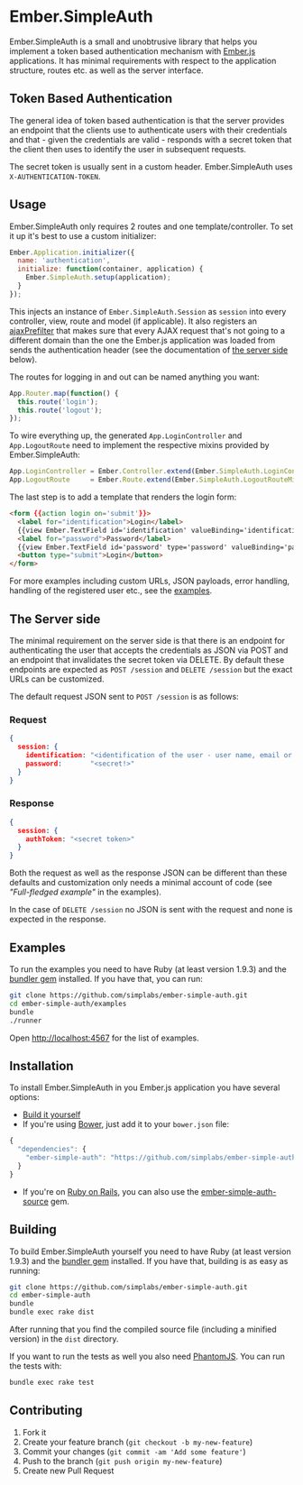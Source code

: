 #  Ember.SimpleAuth

Ember.SimpleAuth is a small and unobtrusive library that helps you implement a
token based authentication mechanism with [Ember.js](http://emberjs.com)
applications. It has minimal requirements with respect to the application
structure, routes etc. as well as the server interface.

## Token Based Authentication

The general idea of token based authentication is that the server provides an
endpoint that the clients use to authenticate users with their credentials and
that - given the credentials are valid - responds with a secret token that the
client then uses to identify the user in subsequent requests.

The secret token is usually sent in a custom header. Ember.SimpleAuth
uses ```X-AUTHENTICATION-TOKEN```.

## Usage

Ember.SimpleAuth only requires 2 routes and one template/controller. To set it
up it's best to use a custom initializer:

```js
Ember.Application.initializer({
  name: 'authentication',
  initialize: function(container, application) {
    Ember.SimpleAuth.setup(application);
  }
});
```

This injects an instance of ```Ember.SimpleAuth.Session``` as ```session```
into every controller, view, route and model (if applicable). It also registers
an [ajaxPrefilter](http://api.jquery.com/jQuery.ajaxPrefilter/) that makes sure
that every AJAX request that's not going to a different domain than the one the
Ember.js application was loaded from sends the authentication header (see the
documentation of [the server side](#the-server-side) below).

The routes for logging in and out can be named anything you want:

```js
App.Router.map(function() {
  this.route('login');
  this.route('logout');
});
```

To wire everything up, the generated ```App.LoginController``` and
```App.LogoutRoute``` need to implement the respective mixins provided by
Ember.SimpleAuth:

```js
App.LoginController = Ember.Controller.extend(Ember.SimpleAuth.LoginControllerMixin);
App.LogoutRoute     = Ember.Route.extend(Ember.SimpleAuth.LogoutRouteMixin);
```

The last step is to add a template that renders the login form:

```html
<form {{action login on='submit'}}>
  <label for="identification">Login</label>
  {{view Ember.TextField id='identification' valueBinding='identification' placeholder='Enter Login'}}
  <label for="password">Password</label>
  {{view Ember.TextField id='password' type='password' valueBinding='password' placeholder='Enter Password'}}
  <button type="submit">Login</button>
</form>
```

For more examples including custom URLs, JSON payloads, error handling,
handling of the registered user etc., see the [examples](#examples).

## The Server side

The minimal requirement on the server side is that there is an endpoint for
authenticating the user that accepts the credentials as JSON via POST and an
endpoint that invalidates the secret token via DELETE. By default these
endpoints are expected as ```POST /session``` and ```DELETE /session``` but the
exact URLs can be customized.

The default request JSON sent to ```POST /session``` is as follows:

### Request

```json
{
  session: {
    identification: "<identification of the user - user name, email or whatever your server expects>",
    password:       "<secret!>"
  }
}
```

### Response

```json
{
  session: {
    authToken: "<secret token>"
  }
}
```

Both the request as well as the response JSON can be different than these
defaults and customization only needs a minimal account of code (see
_"Full-fledged example"_ in the examples).

In the case of ```DELETE /session``` no JSON is sent with the request and none
is expected in the response.

## Examples

To run the examples you need to have Ruby (at least version 1.9.3) and the
[bundler gem](http://bundler.io) installed. If you have that, you can run:

```bash
git clone https://github.com/simplabs/ember-simple-auth.git
cd ember-simple-auth/examples
bundle
./runner
```

Open [http://localhost:4567](http://localhost:4567) for the list of examples.

## Installation

To install Ember.SimpleAuth in you Ember.js application you have several
options:

* [Build it yourself](#building)
* If you're using [Bower](http://bower.io), just add it to your
  ```bower.json``` file:

```js
{
  "dependencies": {
    "ember-simple-auth": "https://github.com/simplabs/ember-simple-auth.git"
  }
}
```

* If you're on [Ruby on Rails](http://rubyonrails.org), you can also use the
  [ember-simple-auth-source](http://rubygems.org/gems/ember-simple-auth-source)
  gem.

## Building

To build Ember.SimpleAuth yourself you need to have Ruby (at least version
1.9.3) and the [bundler gem](http://bundler.io) installed. If you have that, building is
as easy as running:

```bash
git clone https://github.com/simplabs/ember-simple-auth.git
cd ember-simple-auth
bundle
bundle exec rake dist
```

After running that you find the compiled source file (including a minified
version) in the ```dist``` directory.

If you want to run the tests as well you also need
[PhantomJS](http://phantomjs.org). You can run the tests with:

```bash
bundle exec rake test
```

## Contributing

1. Fork it
2. Create your feature branch (`git checkout -b my-new-feature`)
3. Commit your changes (`git commit -am 'Add some feature'`)
4. Push to the branch (`git push origin my-new-feature`)
5. Create new Pull Request
